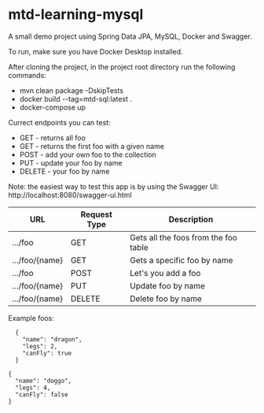 # mtd-learning-mysql
A small demo project using Spring Data JPA, MySQL, Docker and Swagger.

To run, make sure you have Docker Desktop installed.

After cloning the project, in the project root directory run the following commands:
- mvn clean package -DskipTests
- docker build --tag=mtd-sql:latest .
- docker-compose up

Currect endpoints you can test:
- GET - returns all foo
- GET - returns the first foo with a given name
- POST - add your own foo to the collection
- PUT - update your foo by name
- DELETE - your foo by name

Note: the easiest way to test this app is by using the Swagger UI: http://localhost:8080/swagger-ui.html 

| URL              | Request Type | Description                          |
| -------------    |--------------|--------------------------------------|
| .../foo          | GET          | Gets all the foos from the foo table |
| .../foo/{name}   | GET          | Gets a specific foo by name          |
| .../foo          | POST         | Let's you add a foo                  |
| .../foo/{name}   | PUT          | Update foo by name                   |
| .../foo/{name}   | DELETE       | Delete foo by name                   |

Example foos:
```
  {
    "name": "dragon",
    "legs": 2,
    "canFly": true
  }
  ```
  ```
  {
    "name": "doggo",
    "legs": 4,
    "canFly": false
  }
  ```